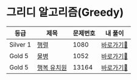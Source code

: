 # 그리디 알고리즘(Greedy)

| 등급     | 제목                                      | 문제번호 | 내 풀이                                                                                       |
|----------|-----------------------------------------|----------|----------------------------------------------------------------------------------------------|
| Silver 1 | [행렬](https://www.acmicpc.net/problem/1080)      | 1080     | [바로가기💨](https://github.com/linma21/Algorithm/tree/main/%EC%9C%A0%ED%98%95%EB%B3%84%20%EB%B6%84%EB%A5%98/Data%20Structure/problems/1080)  |
| Gold 5  | [물병](https://www.acmicpc.net/problem/1052)    | 1052     | [바로가기💨](https://github.com/linma21/Algorithm/tree/main/%EC%9C%A0%ED%98%95%EB%B3%84%20%EB%B6%84%EB%A5%98/Data%20Structure/problems/1052)  |
| Gold 5   | [행복 유치원](https://www.acmicpc.net/problem/13164) | 13164    | [바로가기💨](https://github.com/linma21/Algorithm/tree/main/%EC%9C%A0%ED%98%95%EB%B3%84%20%EB%B6%84%EB%A5%98/Data%20Structure/problems/13164) |
